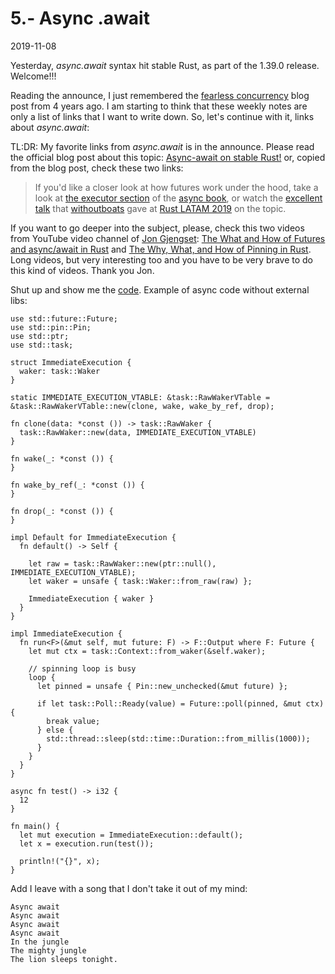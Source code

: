 # 5.- Async .await
2019-11-08

Yesterday, *async.await* syntax hit stable Rust, as part of the 1.39.0 release. Welcome!!!  

Reading the announce, I just remembered the [fearless concurrency](https://blog.rust-lang.org/2015/04/10/Fearless-Concurrency.html) blog post from 4 years ago. I am starting to think that these weekly notes are only a list of links that I want to write down. So, let's continue with it, links about *async.await*:

TL:DR: My favorite links from *async.await* is in the announce. Please read the official blog post about this topic: [Async-await on stable Rust!](https://blog.rust-lang.org/2019/11/07/Async-await-stable.html) or, copied from the blog post, check these two  links:

> If you'd like a closer look at how futures work under the hood, take a look at [the executor section](https://rust-lang.github.io/async-book/02_execution/04_executor.html) of the [async book](https://github.com/rust-lang/async-book), or watch the [excellent talk](https://www.youtube.com/watch?v=skos4B5x7qE) that [withoutboats](https://github.com/withoutboats) gave at [Rust LATAM 2019](https://rustlatam.org/) on the topic.

If you want to go deeper into the subject, please, check this two videos from YouTube video channel of [Jon Gjengset](https://twitter.com/jonhoo): [The What and How of Futures and async/await in Rust](https://www.youtube.com/watch?v=9_3krAQtD2k) and [The Why, What, and How of Pinning in Rust](https://www.youtube.com/watch?v=DkMwYxfSYNQ). Long videos, but very interesting too and you have to be very brave to do this kind of videos. Thank you Jon.

Shut up and show me the [code](https://play.rust-lang.org/?version=beta&mode=debug&edition=2018&gist=e04334bf580a8792fc1ba2771e245a72). Example of async code without external libs:
```
use std::future::Future;
use std::pin::Pin;
use std::ptr;
use std::task;

struct ImmediateExecution {
  waker: task::Waker
}

static IMMEDIATE_EXECUTION_VTABLE: &task::RawWakerVTable = &task::RawWakerVTable::new(clone, wake, wake_by_ref, drop);

fn clone(data: *const ()) -> task::RawWaker {
  task::RawWaker::new(data, IMMEDIATE_EXECUTION_VTABLE)
}

fn wake(_: *const ()) {
}

fn wake_by_ref(_: *const ()) {
}

fn drop(_: *const ()) {
}

impl Default for ImmediateExecution {
  fn default() -> Self {

    let raw = task::RawWaker::new(ptr::null(), IMMEDIATE_EXECUTION_VTABLE);
    let waker = unsafe { task::Waker::from_raw(raw) };

    ImmediateExecution { waker }
  }
}

impl ImmediateExecution {
  fn run<F>(&mut self, mut future: F) -> F::Output where F: Future {
    let mut ctx = task::Context::from_waker(&self.waker);

    // spinning loop is busy
    loop {
      let pinned = unsafe { Pin::new_unchecked(&mut future) };

      if let task::Poll::Ready(value) = Future::poll(pinned, &mut ctx) {
        break value;
      } else {
        std::thread::sleep(std::time::Duration::from_millis(1000));
      }
    }
  }
}

async fn test() -> i32 {
  12
}

fn main() {
  let mut execution = ImmediateExecution::default();
  let x = execution.run(test());

  println!("{}", x);
}
```


Add I leave with a song that I don't take it out of my mind:


```
Async await
Async await
Async await
Async await
In the jungle
The mighty jungle
The lion sleeps tonight.
```
